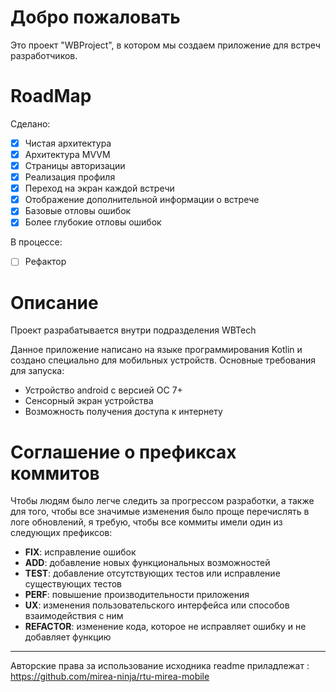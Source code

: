 # Добро пожаловать
Это проект "WBProject", в котором мы создаем приложение для встреч разработчиков.

# RoadMap
Сделано:
- [x] Чистая архитектура
- [x] Архитектура MVVM
- [X] Страницы авторизации
- [X] Реализация профиля
- [x] Переход на экран каждой встречи
- [x] Отображение дополнительной информации о встрече
- [x] Базовые отловы ошибок
- [x] Более глубокие отловы ошибок

В процессе:

- [ ] Рефактор

# Описание
Проект разрабатывается внутри подразделения WBTech

Данное приложение написано на языке программирования Kotlin и создано специально для мобильных устройств.
Основные требования для запуска:

* Устройство android с версией ОС 7+
* Сенсорный экран устройства
* Возможность получения доступа к интернету

# Соглашение о префиксах коммитов
Чтобы людям было легче следить за прогрессом разработки, а также для того, чтобы все значимые изменения было проще перечислять в логе обновлений, я требую, чтобы все коммиты имели один из следующих префиксов:
- **FIX**: исправление ошибок
- **ADD**: добавление новых функциональных возможностей
- **TEST**: добавление отсутствующих тестов или исправление существующих тестов
- **PERF**: повышение производительности приложения
- **UX**: изменения пользовательского интерфейса или способов взаимодействия с ним
- **REFACTOR**: изменение кода, которое не исправляет ошибку и не добавляет функцию

-----
Авторские права за использование исходника readme приладлежат : https://github.com/mirea-ninja/rtu-mirea-mobile
